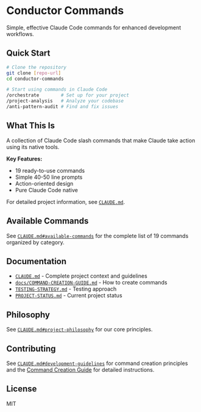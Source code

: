 # Conductor Commands

Simple, effective Claude Code commands for enhanced development workflows.

## Quick Start

```bash
# Clone the repository
git clone [repo-url] 
cd conductor-commands

# Start using commands in Claude Code
/orchestrate        # Set up for your project
/project-analysis   # Analyze your codebase
/anti-pattern-audit # Find and fix issues
```

## What This Is

A collection of Claude Code slash commands that make Claude take action using its native tools. 

**Key Features:**
- 19 ready-to-use commands
- Simple 40-50 line prompts
- Action-oriented design
- Pure Claude Code native

For detailed project information, see [`CLAUDE.md`](CLAUDE.md).

## Available Commands

See [`CLAUDE.md#available-commands`](CLAUDE.md#available-commands) for the complete list of 19 commands organized by category.

## Documentation

- [`CLAUDE.md`](CLAUDE.md) - Complete project context and guidelines
- [`docs/COMMAND-CREATION-GUIDE.md`](docs/COMMAND-CREATION-GUIDE.md) - How to create commands
- [`TESTING-STRATEGY.md`](TESTING-STRATEGY.md) - Testing approach
- [`PROJECT-STATUS.md`](PROJECT-STATUS.md) - Current project status

## Philosophy

See [`CLAUDE.md#project-philosophy`](CLAUDE.md#project-philosophy) for our core principles.

## Contributing

See [`CLAUDE.md#development-guidelines`](CLAUDE.md#development-guidelines) for command creation principles and the [Command Creation Guide](docs/COMMAND-CREATION-GUIDE.md) for detailed instructions.

## License

MIT
